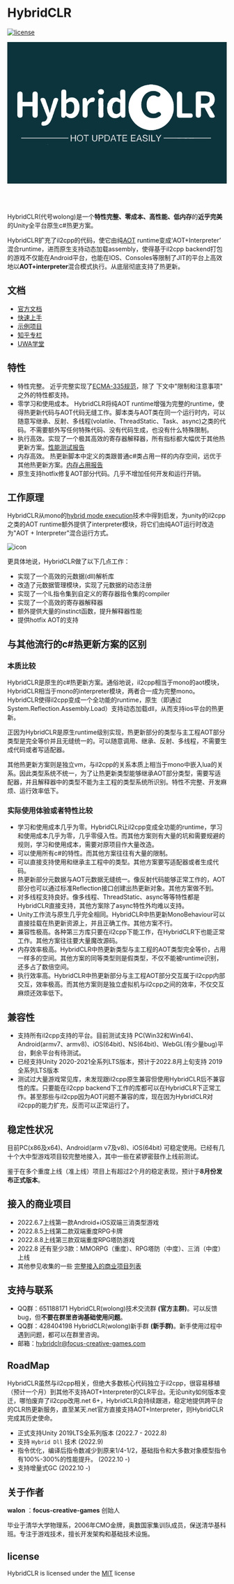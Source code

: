 
# HybridCLR

[![license](http://img.shields.io/badge/license-MIT-blue.svg)](https://github.com/focus-creative-games/hybridclr/blob/main/LICENSE)

![logo](./docs/images/logo.jpg)

<br/>
<br/>

HybridCLR(代号wolong)是一个**特性完整、零成本、高性能、低内存**的**近乎完美**的Unity全平台原生c#热更方案。

HybridCLR扩充了il2cpp的代码，使它由纯[AOT](https://en.wikipedia.org/wiki/Ahead-of-time_compilation) runtime变成‘AOT+Interpreter’ 混合runtime，进而原生支持动态加载assembly，使得基于il2cpp backend打包的游戏不仅能在Android平台，也能在IOS、Consoles等限制了JIT的平台上高效地以**AOT+interpreter**混合模式执行。从底层彻底支持了热更新。

## 文档

- [官方文档](https://focus-creative-games.github.io/hybridclr/index/)
- [快速上手](https://focus-creative-games.github.io/hybridclr/start_up/)
- [示例项目](https://github.com/focus-creative-games/hybridclr_trial)
- [知乎专栏](https://www.zhihu.com/column/c_1489549396035870720)
- [UWA学堂](https://edu.uwa4d.com/course-intro/0/432)

## 特性

- 特性完整。 近乎完整实现了[ECMA-335规范](https://www.ecma-international.org/publications-and-standards/standards/ecma-335/)，除了 下文中"限制和注意事项" 之外的特性都支持。
- 零学习和使用成本。 HybridCLR将纯AOT runtime增强为完整的runtime，使得热更新代码与AOT代码无缝工作。脚本类与AOT类在同一个运行时内，可以随意写继承、反射、多线程(volatile、ThreadStatic、Task、async)之类的代码。不需要额外写任何特殊代码、没有代码生成，也没有什么特殊限制。
- 执行高效。实现了一个极其高效的寄存器解释器，所有指标都大幅优于其他热更新方案。[性能测试报告](https://focus-creative-games.github.io/hybridclr/benchmark/#性能测试报告)
- 内存高效。 热更新脚本中定义的类跟普通c#类占用一样的内存空间，远优于其他热更新方案。[内存占用报告](https://focus-creative-games.github.io/hybridclr/benchmark/#内存占用报告)
- 原生支持hotfix修复AOT部分代码。几乎不增加任何开发和运行开销。

## 工作原理

HybridCLR从mono的[hybrid mode execution](https://developpaper.com/new-net-interpreter-mono-has-arrived/)技术中得到启发，为unity的il2cpp之类的AOT runtime额外提供了interpreter模块，将它们由纯AOT运行时改造为"AOT + Interpreter"混合运行方式。

![icon](docs/images/architecture.png)

更具体地说，HybridCLR做了以下几点工作：

- 实现了一个高效的元数据(dll)解析库
- 改造了元数据管理模块，实现了元数据的动态注册
- 实现了一个IL指令集到自定义的寄存器指令集的compiler
- 实现了一个高效的寄存器解释器
- 额外提供大量的instinct函数，提升解释器性能
- 提供hotfix AOT的支持

## 与其他流行的c#热更新方案的区别

### 本质比较

HybridCLR是原生的c#热更新方案。通俗地说，il2cpp相当于mono的aot模块，HybridCLR相当于mono的interpreter模块，两者合一成为完整mono。HybridCLR使得il2cpp变成一个全功能的runtime，原生（即通过System.Reflection.Assembly.Load）支持动态加载dll，从而支持ios平台的热更新。

正因为HybridCLR是原生runtime级别实现，热更新部分的类型与主工程AOT部分类型是完全等价并且无缝统一的。可以随意调用、继承、反射、多线程，不需要生成代码或者写适配器。

其他热更新方案则是独立vm，与il2cpp的关系本质上相当于mono中嵌入lua的关系。因此类型系统不统一，为了让热更新类型能够继承AOT部分类型，需要写适配器，并且解释器中的类型不能为主工程的类型系统所识别。特性不完整、开发麻烦、运行效率低下。

### 实际使用体验或者特性比较

- 学习和使用成本几乎为零。HybridCLR让il2cpp变成全功能的runtime，学习和使用成本几乎为零，几乎零侵入性。而其他方案则有大量的坑和需要规避的规则，学习和使用成本，需要对原项目作大量改造。
- 可以使用所有c#的特性。而其他方案往往有大量的限制。
- 可以直接支持使用和继承主工程中的类型。其他方案要写适配器或者生成代码。
- 热更新部分元数据与AOT元数据无缝统一。像反射代码能够正常工作的，AOT部分也可以通过标准Reflection接口创建出热更新对象。其他方案做不到。
- 对多线程支持良好。像多线程、ThreadStatic、async等等特性都是HybridCLR直接支持，其他方案除了async特性外均难以支持。
- Unity工作流与原生几乎完全相同。HybridCLR中热更新MonoBehaviour可以直接挂载在热更新资源上，并且正确工作。其他方案不行。
- 兼容性极高。各种第三方库只要在il2cpp下能工作，在HybridCLR下也能正常工作。其他方案往往要大量魔改源码。
- 内存效率极高。HybridCLR中热更新类型与主工程的AOT类型完全等价，占用一样多的空间。其他方案的同等类型则是假类型，不仅不能被runtime识别，还多占了数倍空间。
- 执行效率高。HybridCLR中热更新部分与主工程AOT部分交互属于il2cpp内部交互，效率极高。而其他方案则是独立虚拟机与il2cpp之间的效率，不仅交互麻烦还效率低下。


## 兼容性

- 支持所有il2cpp支持的平台。目前测试支持 PC(Win32和Win64)、Android(armv7、armv8)、iOS(64bit)、NS(64bit)、WebGL(有少量bug)平台，剩余平台有待测试。
- 已经支持Unity 2020-2021全系列LTS版本，预计于2022.8月上旬支持 2019全系列LTS版本
- 测试过大量游戏常见库，未发现跟il2cpp原生兼容但使用HybridCLR后不兼容性的库。只要能在il2cpp backend下工作的库都可以在HybridCLR下正常工作。甚至那些与il2cpp因为AOT问题不兼容的库，现在因为HybridCLR对il2cpp的能力扩充，反而可以正常运行了。

## 稳定性状况

目前PC(x86及x64)、Android(arm v7及v8)、iOS(64bit) 可稳定使用。已经有几十个大中型游戏项目较完整地接入，其中一些在紧锣密鼓作上线前测试。

鉴于在多个重度上线（准上线）项目上有超过2个月的稳定表现，预计于**8月份发布正式版本**。

## 接入的商业项目

- 2022.6.7上线第一款Android+iOS双端三消类型游戏
- 2022.8.5上线第二款双端重度RPG卡牌
- 2022.8.8上线第三款双端重度RPG塔防游戏 
- 2022.8 还有至少3款：MMORPG（重度）、RPG塔防（中度）、三消（中度）上线
- 其他参见收集的一些 [完整接入的商业项目列表](https://focus-creative-games.github.io/hybridclr/ref_project/)

## 支持与联系

- QQ群：651188171 HybridCLR(wolong)技术交流群 **(官方主群)**。可以反馈bug，但**不要在群里咨询基础使用问题**。
- QQ群：428404198 HybridCLR(wolong)新手群 **(新手群)**。新手使用过程中遇到问题，都可以在群里咨询。
- 邮箱：hybridclr@focus-creative-games.com

## RoadMap

HybridCLR虽然与il2cpp相关，但绝大多数核心代码独立于il2cpp，很容易移植（预计一个月）到其他不支持AOT+Interpreter的CLR平台。无论unity如何版本变迁，哪怕废弃了il2cpp改用.net 6+，HybridCLR会持续跟进，稳定地提供跨平台的CLR热更新服务，直至某天.net官方直接支持AOT+Interpreter，则HybridCLR完成其历史使命。

- 正式支持Unity 2019LTS全系列版本 (2022.7 - 2022.8)
- 支持 `Hybrid Dll` 技术 (2022.9)
- 指令优化，编译后指令数减少到原来1/4-1/2，基础指令和大多数对象模型指令有100%-300%的性能提升。 (2022.10 -)
- 支持增量式GC (2022.10 -)

## 关于作者

**walon** ：**focus-creative-games** 创始人

毕业于清华大学物理系，2006年CMO金牌，奥数国家集训队成员，保送清华基科班。专注于游戏技术，擅长开发架构和基础技术设施。

## license

HybridCLR is licensed under the [MIT](https://github.com/focus-creative-games/hybridclr/blob/main/LICENSE) license
